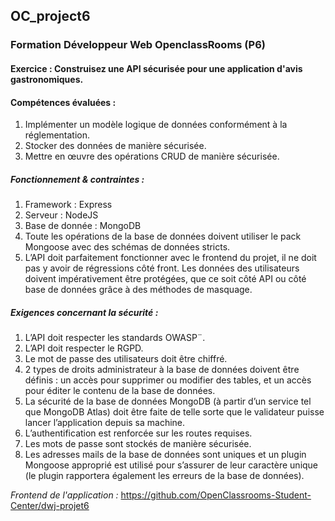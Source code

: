 ## OC_project6
### Formation Développeur Web OpenclassRooms (P6)

#### __Exercice :__ Construisez une API sécurisée pour une application d'avis gastronomiques.

#### __Compétences évaluées :__
 1. Implémenter un modèle logique de données conformément à la réglementation.
 2. Stocker des données de manière sécurisée.
 3. Mettre en œuvre des opérations CRUD de manière sécurisée.

##### __Fonctionnement & contraintes :__ 
 1. Framework : Express
 2. Serveur : NodeJS 
 3. Base de donnée : MongoDB
 4. Toute les opérations de la base de données doivent utiliser le pack Mongoose avec des schémas de données stricts.
 5. L’API doit parfaitement fonctionner avec le frontend du projet, il ne doit pas y avoir de régressions côté front.
Les données des utilisateurs doivent impérativement être protégées, que ce soit côté API ou côté base de données grâce à des méthodes de masquage.

##### __Exigences concernant la sécurité :__ 
 1. L’API doit respecter les standards OWASP¨.
 2. L’API doit respecter le RGPD. 
 3. Le mot de passe des utilisateurs doit être chiffré.
 4. 2 types de droits administrateur à la base de données doivent être définis : un accès pour supprimer ou modifier des tables, et un accès pour éditer le contenu de la base de données.
 5. La sécurité de la base de données MongoDB (à partir d’un service tel que MongoDB Atlas) doit être faite de telle sorte que le validateur puisse lancer l’application depuis sa machine.
 6. L’authentification est renforcée sur les routes requises.
 7. Les mots de passe sont stockés de manière sécurisée.
 8. Les adresses mails de la base de données sont uniques et un plugin Mongoose approprié est utilisé pour s’assurer de leur caractère unique (le plugin rapportera également les erreurs de la base de données).
 

*Frontend de l'application :*
https://github.com/OpenClassrooms-Student-Center/dwj-projet6

